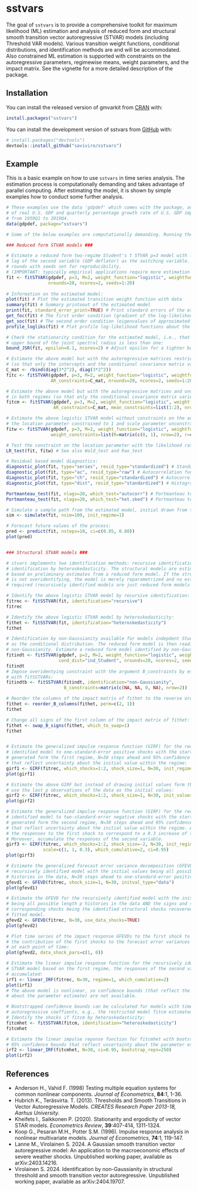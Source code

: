
<!-- README.md is generated from README.Rmd. Please edit that file -->

# sstvars

<!-- badges: start -->
<!-- badges: end -->

The goal of `sstvars` is to provide a comprehensive toolkit for maximum
likelihood (ML) estimation and analysis of reduced form and structural
smooth transition vector autoregressive (STVAR) models (including
Threshold VAR models). Various transition weight functions, conditional
distributions, and identification methods are and will be accommodated.
Also constrained ML estimation is supported with constraints on the
autoregressive parameters, regimewise means, weight parameters, and the
impact matrix. See the vignette for a more detailed description of the
package.

## Installation

You can install the released version of gmvarkit from
[CRAN](https://CRAN.R-project.org/package=sstvars) with:

``` r
install.packages("sstvars")
```

You can install the development version of sstvars from
[GitHub](https://github.com/) with:

``` r
# install.packages("devtools")
devtools::install_github("saviviro/sstvars")
```

## Example

This is a basic example on how to use `sstvars` in time series analysis.
The estimation process is computationally demanding and takes advantage
of parallel computing. After estimating the model, it is shown by simple
examples how to conduct some further analysis.

``` r
# These examples use the data 'gdpdef' which comes with the package, and contains the quarterly percentage growth rate
# of real U.S. GDP and quarterly percentage growth rate of U.S. GDP implicit price deflator, covering the period 
# from 1959Q1 to 2019Q4.
data(gdpdef, package="sstvars")

# Some of the below examples are computationally demanding. Running them all will take approximately 15 minutes.

### Reduced form STVAR models ###

# Estimate a reduced form two-regime Student's t STVAR p=3 model with logistic transition weight function using the first
# lag of the second variable (GDP deflator) as the switching variable. The below estimation is based on 20 estimation
# rounds with seeds set for reproducibility.
# (IMPORTANT: typically empirical applications require more estimation rounds, e.g., hundreds or thousands).
fit <- fitSTVAR(gdpdef, p=3, M=2, weight_function="logistic", weightfun_pars=c(2, 1), cond_dist="Student",
                nrounds=20, ncores=2, seeds=1:20)
                
# Information on the estimated model:
plot(fit) # Plot the estimated transition weight function with data
summary(fit) # Summary printoout of the estimated model
print(fit, standard_error_print=TRUE) # Print standard errors of the estimates (assuming the standard asymptotics on the ML estimator)
get_foc(fit) # The first order condition (gradient of the log-likelihood function)
get_soc(fit) # The second order condition (eigenvalues of approximated Hessian)
profile_logliks(fit) # Plot profile log-likelihood functions about the estimate

# Check the stationarity condition for the estimated model, i.e., that the 
# upper bound of the joint spectral radius is less than one:
bound_JSR(fit, epsilon=0.1, ncores=2) # Adjust epsilon for a tighter bound

# Estimate the above model but with the autoregressive matrices restricted to be equal in both regimes
# (so that only the intercepts and the conditional covariance matrix vary in time):
C_mat <- rbind(diag(3*2^2), diag(3*2^2))
fitc <- fitSTVAR(gdpdef, p=3, M=2, weight_function="logistic", weightfun_pars=c(2, 1), cond_dist="Student",
                 AR_constraints=C_mat, nrounds=20, ncores=2, seeds=1:20)

# Estimate the above model but with the autoregressive matrices and unconditional means restricted to be equal
# in both regimes (so that only the conditional covariance matrix varies in time):
fitcm <- fitSTVAR(gdpdef, p=3, M=2, weight_function="logistic", weightfun_pars=c(2, 1), cond_dist="Student",
                  AR_constraints=C_mat, mean_constraints=list(1:2), nrounds=20, ncores=2, seeds=1:20)

# Estimate the above logistic STVAR model without constraints on the autoregressive parameters but with the 
# the location parameter constrained to 1 and scale parameter unconstrained.
fitw <- fitSTVAR(gdpdef, p=3, M=2, weight_function="logistic", weightfun_pars=c(2, 1), cond_dist="Student",
                 weight_constraints=list(R=matrix(c(0, 1), nrow=2), r=c(1, 0)), nrounds=20, ncores=2, seeds=1:20)

# Test the constraint on the location parameter with the likelihood ratio test:
LR_test(fit, fitw) # See also Wald_test and Rao_test

# Residual based model diagnostics:
diagnostic_plot(fit, type="series", resid_type="standardized") # Standardized residual time series
diagnostic_plot(fit, type="ac", resid_type="raw") # Autocorrelation function of unstandardized residuals
diagnostic_plot(fit, type="ch", resid_type="standardized") # Autocorrelation function of squared standardized residuals
diagnostic_plot(fit, type="dist", resid_type="standardized") # Histograms and Q-Q plots of standardized residuals

Portmanteau_test(fit, nlags=20, which_test="autocorr") # Portmanteau test for remaining autocorrelation
Portmanteau_test(fit, nlags=20, which_test="het.sked") # Portmanteau test applied for testing cond. het.kedasticity

# Simulate a sample path from the estimated model, initial drawn from the first regime:
sim <- simulate(fit, nsim=100, init_regime=1)

# Forecast future values of the process:
pred <- predict(fit, nsteps=10, ci=c(0.95, 0.80))
plot(pred)


### Structural STVAR models ###

# stvars implements two identification methods: recursive identification and
# identification by heteroskedasticity. The structural models are estimated 
# based on preliminary estimates from a reduced form model. If the structural model
# is not overidentifying, the model is merely reparametrized and no estimation is
# required (recursively identified models are just reduced form models marked as structural). 

# Identify the above logistic STVAR model by recursive identification:
fitrec <- fitSSTVAR(fit, identification="recursive")
fitrec

# Identify the above logistic STVAR model by heteroskedasticity:
fithet <- fitSSTVAR(fit, identification="heteroskedasticity")
fithet

# Identification by non-Gaussianity available for models indepdent Student's t distribution
# as the conditional distribution. The reduced form model is then readily identified by
# non-Gaussianity. Estimate a reduced form model identified by non-Gaussianity: 
fitindt <- fitSTVAR(gdpdef, p=2, M=2, weight_function="logistic", weightfun_pars=c(2, 1),
                    cond_dist="ind_Student", nrounds=20, ncores=2, seeds=1:20)
fitindt
# Impose overidentying constraint with the argument B_constraints by estimating
# with fitSSTVARs:
fitindtb <- fitSSTVAR(fitindt, identification="non-Gaussianity",
                      B_constraints=matrix(c(NA, NA, 0, NA), nrow=2))

# Reorder the columns of the impact matrix of fithet to the reverse ordering:
fithet <- reorder_B_columns(fithet, perm=c(2, 1))
fithet

# Change all signs of the first column of the impact matrix of fithet:
fithet <- swap_B_signs(fithet, which_to_swap=1)
fithet


# Estimate the generalized impulse response function (GIRF) for the recursively
# identified model to one-standard-error positive shocks with the starting values
# generated form the first regime, N=30 steps ahead and 95% confidence intervals 
# that reflect uncertainty about the initial value within the regime:
girf1 <- GIRF(fitrec, which_shocks=1:2, shock_size=1, N=30, init_regime=1, ci=0.95)
plot(girf1)

# Estimate the above GIRF but instead of drawing initial values form the first regime,
# use tha last p observations of the data as the initial values:
girf2 <- GIRF(fitrec, which_shocks=1:2, shock_size=1, N=30, init_values=fitrec$data)
plot(girf2)

# Estimate the generalized impulse response function (GIRF) for the recursively
# identified model to two-standard-error negative shocks with the starting values
# generated form the second regime, N=30 steps ahead and 95% confidence intervals 
# that reflect uncertainty about the initial value within the regime. Also, scale
# the responses to the first shock to correspond to a 0.3 increase of the first variable.
# Moreover, accumulate the responses of the second variable.
girf3 <- GIRF(fitrec, which_shocks=1:2, shock_size=-2, N=30, init_regime=2, 
              scale=c(1, 1, 0.3), which_cumulative=2, ci=0.95)
plot(girf3)

# Estimate the generalized forecast error variance decomposition (GFEVD) for the 
# recursively identified model with the initial values being all possible length p
# histories in the data, N=30 steps ahead to one-standard-error positive shocks. 
gfevd1 <- GFEVD(fitrec, shock_size=1, N=30, initval_type="data")
plot(gfevd1)

# Estimate the GFEVD for the recursively identified model with the initial values
# being all possible length p histories in the data AND the signs and sizes of the
# corresponding shocks being the identified structural shocks recovered from the
# fitted model.
gfevd2 <- GFEVD(fitrec, N=30, use_data_shocks=TRUE)
plot(gfevd2)

# Plot time series of the impact response GFEVDs to the first shock to examine 
# the contribution of the first shocks to the forecast error variances at impact
# at each point of time:
plot(gfevd2, data_shock_pars=c(1, 0))

# Estimate the linear impulse response function for the recursively identified
# STVAR model based on the first regime, the responses of the second variable
# accumulated:
irf1 <- linear_IRF(fitrec, N=30, regime=1, which_cumulative=2)
plot(irf1)
# The above model is nonlinear, so confidence bounds (that reflect the uncertainty
# about the parameter estimate) are not available.

# Bootstrapped confidence bounds can be calculated for models with time-invariant
# autoregressive coeffients, e.g., the restricted model fitcm estimated above. 
# Identify the shocks if fitcm by heteroskedasticity:
fitcmhet <- fitSSTVAR(fitcm, identification="heteroskedasticity")
fitcmhet

# Estimate the linear impulse reponse function for fitcmhet with bootstrapped
# 95% confidence bounds that reflect uncertainty about the parameter estimates:
irf2 <- linear_IRF(fitcmhet, N=30, ci=0.95, bootstrap_reps=250)
plot(irf2)
```

## References

- Anderson H., Vahid F. (1998) Testing multiple equation systems for
  common nonlinear components. *Journal of Econometrics*, **84**:1,
  1-36.
- Hubrich K., Teräsvirta. T. (2013). Thresholds and Smooth Transitions
  in Vector Autoregressive Models. *CREATES Research Paper 2013-18,
  Aarhus University.*
- Kheifets I., Saikkonen P. (2020). Stationarity and ergodicity of
  vector STAR models. *Econometrics Review*, **39**:407-414, 1311-1324.
- Koop G., Pesaran M.H., Potter S.M. (1996). Impulse response analysis
  in nonlinear multivariate models. *Journal of Econometrics*, **74**:1,
  119-147.
- Lanne M., Virolainen S. 2024. A Gaussian smooth transition vector
  autoregressive model: An application to the macroeconomic effects of
  severe weather shocks. Unpublished working paper, available as
  arXiv:2403.14216.
- Virolainen S. 2024. Identification by non-Gaussianity in structural
  threshold and smooth transition vector autoregressive. Unpublished
  working paper, available as arXiv:2404.19707.
